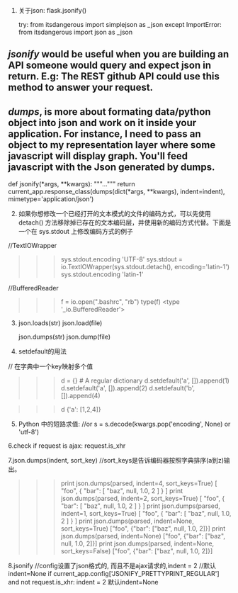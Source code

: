 1. 关于json:
	flask.jsonify()

	try:
    from itsdangerous import simplejson as _json
except ImportError:
    from itsdangerous import json as _json


## *jsonify* would be useful when you are building an API someone would query and expect json in return. E.g: The REST github API could use this method to answer your request.
## *dumps*, is more about formating data/python object into json and work on it inside your application. For instance, I need to pass an object to my representation layer where some javascript will display graph. You'll feed javascript with the Json generated by dumps.

def jsonify(*args, **kwargs):
"""..."""
    return current_app.response_class(dumps(dict(*args, **kwargs),
        indent=indent),
        mimetype='application/json')

2. 如果你想修改一个已经打开的文本模式的文件的编码方式，可以先使用 detach() 方法移除掉已存在的文本编码层，并使用新的编码方式代替。下面是一个在 sys.stdout 上修改编码方式的例子

 //TextIOWrapper
 >>>sys.stdout.encoding 
 'UTF-8' 
 >>> sys.stdout = io.TextIOWrapper(sys.stdout.detach(), encoding='latin-1') 
 >>> sys.stdout.encoding 'latin-1' 


//BufferedReader
 >>>f = io.open(".bashrc", "rb")
 >>> type(f)
<type '_io.BufferedReader'>


3. json.loads(str)
   json.load(file)

   json.dumps(str)
   json.dump(file)

4. setdefault的用法

// 在字典中一个key映射多个值
>>> d = {} # A regular dictionary 
>>> d.setdefault('a', []).append(1) 
>>> d.setdefault('a', []).append(2) 
>>> d.setdefault('b', []).append(4)

>>> d
{'a': [1,2,4]}


5. Python 中的短路求值:
//or
s = s.decode(kwargs.pop('encoding', None) or 'utf-8')


6.check if request is ajax:
request.is_xhr


7.json.dumps(indent, sort_key)
//sort_keys是告诉编码器按照字典排序(a到z)输出。
>>> print json.dumps(parsed, indent=4, sort_keys=True)
[
    "foo", 
    {
        "bar": [
            "baz", 
            null, 
            1.0, 
            2
        ]
    }
]
>>> print json.dumps(parsed, indent=2, sort_keys=True)
[
  "foo", 
  {
    "bar": [
      "baz", 
      null, 
      1.0, 
      2
    ]
  }
]
>>> print json.dumps(parsed, indent=1, sort_keys=True)
[
 "foo", 
 {
  "bar": [
   "baz", 
   null, 
   1.0, 
   2
  ]
 }
]
>>> print json.dumps(parsed, indent=None, sort_keys=True)
["foo", {"bar": ["baz", null, 1.0, 2]}]
>>> print json.dumps(parsed, indent=None)
["foo", {"bar": ["baz", null, 1.0, 2]}]
>>> print json.dumps(parsed, indent=None, sort_keys=False)
["foo", {"bar": ["baz", null, 1.0, 2]}]


8.jsonify
//config设置了json格式的, 而且不是ajax请求的,indent = 2
//默认indent=None
if current_app.config['JSONIFY_PRETTYPRINT_REGULAR'] \
        and not request.is_xhr:
        indent = 2
默认indent=None